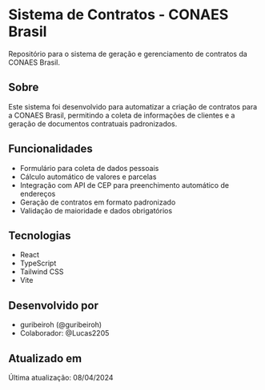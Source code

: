 ﻿# Sistema de Contratos - CONAES Brasil

Repositório para o sistema de geração e gerenciamento de contratos da CONAES Brasil.

## Sobre

Este sistema foi desenvolvido para automatizar a criação de contratos para a CONAES Brasil, permitindo a coleta de informações de clientes e a geração de documentos contratuais padronizados.

## Funcionalidades

- Formulário para coleta de dados pessoais
- Cálculo automático de valores e parcelas
- Integração com API de CEP para preenchimento automático de endereços
- Geração de contratos em formato padronizado
- Validação de maioridade e dados obrigatórios

## Tecnologias

- React
- TypeScript
- Tailwind CSS
- Vite

## Desenvolvido por

- guribeiroh (@guribeiroh)
- Colaborador: @Lucas2205

## Atualizado em

Última atualização: 08/04/2024

